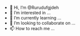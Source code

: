 - 👋 Hi, I’m @Rurudufgjdeh
- 👀 I’m interested in ...
- 🌱 I’m currently learning ...
- 💞️ I’m looking to collaborate on ...
- 📫 How to reach me ...

<!---
Rurudufgjdeh/Rurudufgjdeh is a ✨ special ✨ repository because its `README.md` (this file) appears on your GitHub profile.
You can click the Preview link to take a look at your changes.
--->
